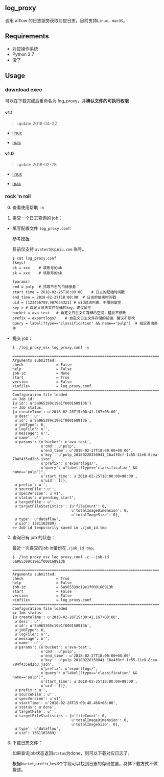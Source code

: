 ## log_proxy

调用 atflow 的日志服务获取对应日志，目前支持`Linux`，`macOS`。

## Requirements

* 对应操作系统
* Python 2.7
* 没了

## Usage

### download exec

可以在下载完成后重命名为 log_proxy，并**确认文件的可执行权限**

#### v1.1 

> update 2018-04-02

* [linux](http://p4ukyt7s7.bkt.clouddn.com/log_proxy/v1.1/log_proxy_linux)

* [mac](http://p4ukyt7s7.bkt.clouddn.com/log_proxy/v1.1/log_proxy_mac)

#### v1.0 

> update 2018-02-28

* [linux](http://p4ukyt7s7.bkt.clouddn.com/log_proxy/v1.0/log_proxy_linux)

* [mac](http://p4ukyt7s7.bkt.clouddn.com/log_proxy/v1.0/log_proxy_mac)

### rock 'n roll

0. 查看使用帮助 `-h` 

1. 提交一个日志查询的 job：

  * 填写配置文件 `log_proxy.conf`: 

    参考[模板](./log_proxy.conf)

    目前仅支持 `avatest@qiniu.com` 账号。

    ```
    $ cat log_proxy.conf
    [keys]
    ak = xxx	# 填账号的ak
    sk = xxx	# 填账号的sk

    [params]
    cmd = pulp	# 抓取日志的目标服务 
    start_time = 2018-02-25T18:00:00	# 日志的起始时间戳
    end_time = 2018-02-27T18:00:00	# 日志的结束时间戳
    uid = [123456789,987654321]	# uid过滤列表，不限则留空 
    key = # 自定义日志文件存储的key，建议留空
    bucket = ava-test	# 自定义日志文件存储的空间，建议不修改
    prefix = exportlogs/	# 自定义日志文件存储的前缀，建议不修改
    query = label[?type=='classification' && name=='pulp']	# 指定查询条件
    ```

  * 提交 job：

      ```
      $ ./log_proxy_osx log_proxy.conf -s

      ================================================================================
      Arguments submitted:
      check               = False
      help                = False
      job-id              = None
      start               = True
      version             = False
      <infile>            = log_proxy.conf
      ================================================================================
      Configuration file loaded
      => Job id:
      {u'id': u'5a965399c19e1f000168913b'}
      => Job status:
      {u'createTime': u'2018-02-28T15:00:41.167+08:00',
       u'desc': u'',
       u'id': u'5a965399c19e1f000168913b',
       u'jobType': 6,
       u'logFile': u'',
       u'message': u'',
       u'name': u'',
       u'params': {u'bucket': u'ava-test',
                   u'cmd': u'pulp',
                   u'end_time': u'2018-02-27T18:00:00+08:00',
                   u'key': u'pulp_20180228150041_16a4f0cf-1c55-11e8-8cea-784f435ed2b3.json',
                   u'prefix': u'exportlogs/',
                   u'query': u"label[?type=='classification' && name=='pulp']",
                   u'start_time': u'2018-02-25T18:00:00+08:00',
                   u'uid': []},
       u'prefix': u'',
       u'sourceFile': u'',
       u'specVersion': u'v1',
       u'status': u'pending_start',
       u'targetFile': u'',
       u'targetFileStatistics': {u'fileCount': 0,
                                 u'totalImageDimension': 0,
                                 u'totalImageSize': 0},
       u'type': u'dataflow',
       u'uid': 1381102889}
      => Job id temporarily saved in ./job_id.tmp
      ```

2. 查询已有 job 的状态：

   最近一次提交的job id备份在`./job_id.tmp`。

   ```
   $ ./log_proxy_osx log_proxy.conf -c --job-id 5a965399c19e1f000168913b

   ================================================================================
   Arguments submitted:
   check               = True
   help                = False
   job-id              = 5a965399c19e1f000168913b
   start               = False
   version             = False
   <infile>            = log_proxy.conf
   ================================================================================
   Configuration file loaded
   => Job status:
   {u'createTime': u'2018-02-28T15:00:41.167+08:00',
    u'desc': u'',
    u'id': u'5a965399c19e1f000168913b',
    u'jobType': 6,
    u'logFile': u'',
    u'message': u'',
    u'name': u'',
    u'params': {u'bucket': u'ava-test',
                u'cmd': u'pulp',
                u'end_time': u'2018-02-27T18:00:00+08:00',
                u'key': u'pulp_20180228150041_16a4f0cf-1c55-11e8-8cea-784f435ed2b3.json',
                u'prefix': u'exportlogs/',
                u'query': u"label[?type=='classification' && name=='pulp']",
                u'start_time': u'2018-02-25T18:00:00+08:00',
                u'uid': []},
    u'prefix': u'',
    u'sourceFile': u'',
    u'specVersion': u'v1',
    u'startTime': u'2018-02-28T15:00:48.466+08:00',
    u'status': u'done',
    u'targetFile': u'',
    u'targetFileStatistics': {u'fileCount': 0,
                              u'totalImageDimension': 0,
                              u'totalImageSize': 0},
    u'type': u'dataflow',
    u'uid': 1381102889}
   ```

3. 下载日志文件：

   如果查询job状态返回`status`为done，则可以下载对应日志了。

   根据`bucket`,`prefix`,`key`3个字段可以找到日志的存储位置，具体下载方式不做赘述。


